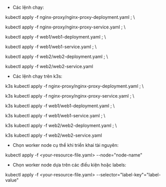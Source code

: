 - Các lệnh chạy:

kubectl apply -f nginx-proxy/nginx-proxy-deployment.yaml ; \

kubectl apply -f nginx-proxy/nginx-proxy-service.yaml ; \

kubectl apply -f web1/web1-deployment.yaml ; \

kubectl apply -f web1/web1-service.yaml ; \

kubectl apply -f web2/web2-deployment.yaml ; \

kubectl apply -f web2/web2-service.yaml

- Các lệnh chạy trên k3s:

k3s kubectl apply -f nginx-proxy/nginx-proxy-deployment.yaml ; \

k3s kubectl apply -f nginx-proxy/nginx-proxy-service.yaml ; \

k3s kubectl apply -f web1/web1-deployment.yaml ; \

k3s kubectl apply -f web1/web1-service.yaml ; \

k3s kubectl apply -f web2/web2-deployment.yaml ; \

k3s kubectl apply -f web2/web2-service.yaml

- Chọn worker node cụ thể khi triển khai tài nguyên:

kubectl apply -f <your-resource-file.yaml> --node="node-name"

- Chọn worker node dựa trên các điều kiện hoặc labels:

kubectl apply -f <your-resource-file.yaml> --selector="label-key"="label-value"
